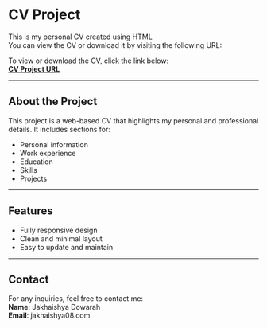 # CV Project

This is my personal CV created using HTML  
You can view the CV or download it by visiting the following URL:

To view or download the CV, click the link below:  
**[CV Project URL](file:///C:/Users/USER/Desktop/FrontendDeveloper/index.html)**

---

## About the Project

This project is a web-based CV that highlights my personal and professional details. It includes sections for:
- Personal information
- Work experience
- Education
- Skills
- Projects

---

## Features

- Fully responsive design
- Clean and minimal layout
- Easy to update and maintain

---

## Contact

For any inquiries, feel free to contact me:  
**Name**: Jakhaishya Dowarah  
**Email**: jakhaishya08.com


